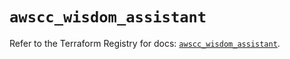 # `awscc_wisdom_assistant`

Refer to the Terraform Registry for docs: [`awscc_wisdom_assistant`](https://registry.terraform.io/providers/hashicorp/awscc/0.70.0/docs/resources/wisdom_assistant).
